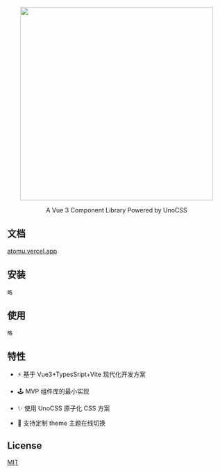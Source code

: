 <p align="center">
  <img width="444px" src="https://user-images.githubusercontent.com/26575685/199277758-7f7293ae-a1c7-47fe-a8bf-9bad6a36b350.png" />
</p>

<p align="center">A Vue 3 Component Library Powered by UnoCSS</p>

## 文档

[atomu.vercel.app](https://atomu.vercel.app/)

## 安装

```
略
```

## 使用

```vue
略
```

## 特性

- ⚡ 基于 Vue3+TypesSript+Vite 现代化开发方案

- 🕹 MVP 组件库的最小实现

- ✨ 使用 UnoCSS 原子化 CSS 方案

- 🌈 支持定制 theme 主题在线切换

## License

[MIT](https://choosealicense.com/licenses/mit/)
